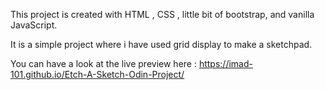 This project is created with HTML , CSS , little bit of bootstrap, and vanilla JavaScript.

It is a simple project where i have used grid display to make a sketchpad.

You can have a look at the live preview here :
https://imad-101.github.io/Etch-A-Sketch-Odin-Project/


